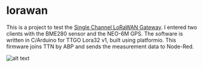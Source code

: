 # lorawan

This is a project to test the [Single Channel LoRaWAN Gateway](https://github.com/things4u/ESP-1ch-Gateway). I entered two clients with the BME280 sensor and the NEO-6M GPS. The software is written in C/Arduino for TTGO Lora32 v1, built using platformio. This firmware joins TTN by ABP and sends the measurement data to Node-Red.

![alt text](https://github.com/econnie323/lorawan/lorawan.png?raw=true)

